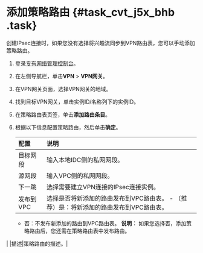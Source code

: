 # 添加策略路由 {#task_cvt_j5x_bhb .task}

创建IPsec连接时，如果您没有选择将兴趣流同步到VPN路由表，您可以手动添加策略路由。

1.  登录[专有网络管理控制台](https://vpcnext.console.aliyun.com/nat/)。 
2.  在左侧导航栏，单击**VPN** \> **VPN网关**。 
3.  在VPN网关页面，选择VPN网关的地域。 
4.  找到目标VPN网关，单击实例ID/名称列下的实例ID。 
5.  在策略路由表页签，单击**添加路由条目**。 
6.  根据以下信息配置策略路由，然后单击**确定**。 

    |配置|说明|
    |:-|:-|
    |目标网段|输入本地IDC侧的私网网段。|
    |源网段|输入VPC侧的私网网段。|
    |下一跳|选择需要建立VPN连接的IPsec连接实例。|
    |发布到VPC|选择是否将新添加的路由发布到VPC路由表。    -   （推荐）是：将新添加的路由发布到VPC路由表。
    -   否：不发布新添加的路由到VPC路由表。
**说明：** 如果您选择否，添加策略路由后，您还需在策略路由表中发布路由。

|
    |描述|策略路由的描述。|


